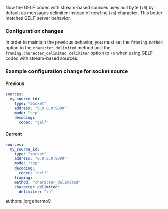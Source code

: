 Now the GELF codec with stream-based sources uses null byte (`\0`) by default as messages delimiter instead of newline (`\n`) character. This better matches GELF server behavior.

### Configuration changes

In order to maintain the previous behavior, you must set the `framing.method` option to the `character_delimited` method and the `framing.character_delimited.delimiter` option to `\n` when using GELF codec with stream-based sources.

### Example configuration change for socket source

#### Previous

```yaml
sources:
  my_source_id:
    type: "socket"
    address: "0.0.0.0:9000"
    mode: "tcp"
    decoding:
      codec: "gelf"
```

#### Current

```yaml
sources:
  my_source_id:
    type: "socket"
    address: "0.0.0.0:9000"
    mode: "tcp"
    decoding:
      codec: "gelf"
    framing:
    method: "character_delimited"
    character_delimited:
      delimiter: "\n"
```

authors: jorgehermo9
